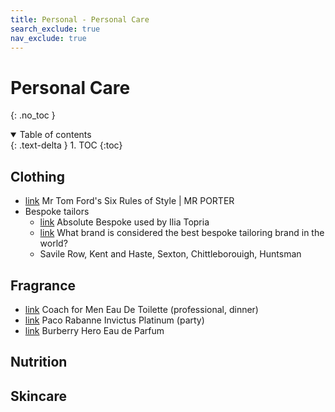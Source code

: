 ```yaml
---
title: Personal - Personal Care
search_exclude: true
nav_exclude: true
---
```


<!-- prettier-ignore-start -->
# Personal Care
{: .no_toc }

<details open markdown="block">
  <summary>
    Table of contents
  </summary>
  {: .text-delta }
1. TOC
{:toc}
</details>

<!-- prettier-ignore-end -->

## Clothing

-   [link](https://www.youtube.com/watch?v=ghgW1PLXrc8) Mr Tom Ford's Six Rules of Style \| MR PORTER
-   Bespoke tailors
    -   [link](https://absolutebespoke.com/) Absolute Bespoke used by Ilia Topria
    -   [link](https://www.reddit.com/r/mensfashion/comments/1dh34mu/what_brand_is_considered_as_the_best_bespoke/) What brand is considered the best bespoke tailoring brand in the world?
    -   Savile Row, Kent and Haste, Sexton, Chittleborouigh, Huntsman

## Fragrance

-   [link](https://www.fragrantica.com/perfume/Coach/Coach-for-Men-45343.html) Coach for Men Eau De Toilette (professional, dinner)
-   [link](https://www.fragrantica.com/perfume/Rabanne/Invictus-Platinum-72557.html) Paco Rabanne Invictus Platinum (party)
-   [link](https://www.fragrantica.com/perfume/Burberry/Hero-Parfum-90069.html) Burberry Hero Eau de Parfum

## Nutrition

## Skincare
